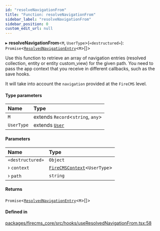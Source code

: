 ```yaml
---
id: "resolveNavigationFrom"
title: "Function: resolveNavigationFrom"
sidebar_label: "resolveNavigationFrom"
sidebar_position: 0
custom_edit_url: null
---
```


▸ **resolveNavigationFrom**\<`M`, `UserType`\>(`«destructured»`): `Promise`\<[`ResolvedNavigationEntry`](../types/ResolvedNavigationEntry.md)\<`M`\>[]\>

Use this function to retrieve an array of navigation entries (resolved
collection, entity or entity custom_view) for the given path. You need to pass the app context
that you receive in different callbacks, such as the save hooks.

It will take into account the `navigation` provided at the `FireCMS` level.

#### Type parameters

| Name | Type |
| :------ | :------ |
| `M` | extends `Record`\<`string`, `any`\> |
| `UserType` | extends [`User`](../types/User.md) |

#### Parameters

| Name | Type |
| :------ | :------ |
| `«destructured»` | `Object` |
| › `context` | [`FireCMSContext`](../types/FireCMSContext.md)\<`UserType`\> |
| › `path` | `string` |

#### Returns

`Promise`\<[`ResolvedNavigationEntry`](../types/ResolvedNavigationEntry.md)\<`M`\>[]\>

#### Defined in

[packages/firecms_core/src/hooks/useResolvedNavigationFrom.tsx:58](https://github.com/FireCMSco/firecms/blob/d45f3739/packages/firecms_core/src/hooks/useResolvedNavigationFrom.tsx#L58)
